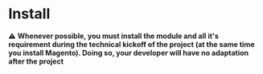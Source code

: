 Install
=======

:warning:  **Whenever possible, you must install the module and all it's requirement during the technical kickoff of the project (at the same time you install Magento). Doing so, your developer will have no adaptation after the project**